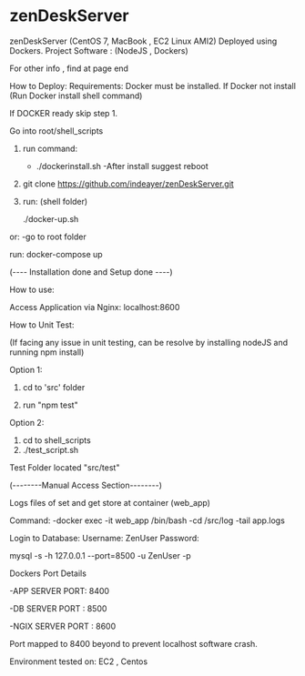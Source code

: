 # zenDeskServer
zenDeskServer (CentOS 7, MacBook , EC2 Linux AMI2)
Deployed using Dockers.
Project Software : (NodeJS , Dockers)

For other info , find at page end

How to Deploy:
 Requirements: Docker must be installed.
 If Docker not install (Run Docker install shell command)
 

 If DOCKER ready skip step 1.

 Go into root/shell_scripts
 1) run command:
     - ./dockerinstall.sh
      -After install suggest reboot 

 2) git clone https://github.com/indeayer/zenDeskServer.git 

 3) run: (shell folder)

    ./docker-up.sh 

or: 
-go to root folder

run: docker-compose up 



(---- Installation done and Setup done ----)


How to use:

Access Application via Nginx: 
localhost:8600 

How to Unit Test:

(If facing any issue in unit testing, can be resolve by installing nodeJS and running npm install)

Option 1:
1) cd to 'src' folder 

2) run 
   "npm test"

Option 2:
1) cd to shell_scripts 
2) ./test_script.sh


Test Folder located "src/test"



(--------Manual Access Section--------)

Logs files of set and get store at container (web_app)

Command:
-docker exec -it web_app /bin/bash
-cd /src/log
-tail app.logs 


Login to Database:
Username: ZenUser
Password: 

mysql -s -h 127.0.0.1 --port=8500 -u ZenUser -p



Dockers Port Details 

-APP SERVER PORT: 8400

-DB SERVER PORT : 8500

-NGIX SERVER PORT : 8600

Port mapped to 8400 beyond to prevent localhost software crash.

Environment tested on: EC2 , Centos


